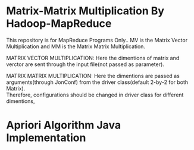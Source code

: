 # Matrix-Matrix Multiplication By Hadoop-MapReduce
This repository is for MapReduce Programs Only.. 
MV is the Matrix Vector Multiplication and MM is the Matrix Matrix Multiplication. 

MATRIX VECTOR MULTIPLICATION:
Here the dimentions of matrix and verctor are sent through the input file(not passed as parameter). 

MATRIX MATRIX MULTIPLICATION:
Here the dimentions are passed as arguments(through JonConf) from the driver class(default 2-by-2 for both Matrix).   
Therefore, configurations should be changed in driver class for different dimentions, 

# Apriori Algorithm Java Implementation
